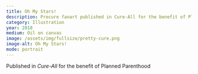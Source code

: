 ```yaml
---
title: Oh My Stars!
description: Precure fanart published in Cure-All for the benefit of Planned Parenthood, 2018
category: Illustration
year: 2018
medium: Oil on canvas
image: /assets/img/fullsize/pretty-cure.png
image-alt: Oh My Stars!
mode: portrait
---
```


Published in *Cure-All* for the benefit of Planned Parenthood